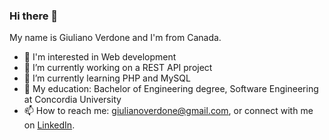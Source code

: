 ### Hi there 👋

My name is Giuliano Verdone and I'm from Canada.

- 👀 I'm interested in Web development 
- 🔭 I’m currently working on a REST API project
- 🌱 I’m currently learning PHP and MySQL
- 💬 My education: Bachelor of Engineering degree, Software Engineering at Concordia University
- 📫 How to reach me: giulianoverdone@gmail.com, or connect with me on [LinkedIn](https://www.linkedin.com/in/giuliano-verdone-33186921b/).

